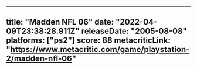 
---
title: "Madden NFL 06"
date: "2022-04-09T23:38:28.911Z"
releaseDate: "2005-08-08"
platforms: ["ps2"]
score: 88
metacriticLink: "https://www.metacritic.com/game/playstation-2/madden-nfl-06"
---
